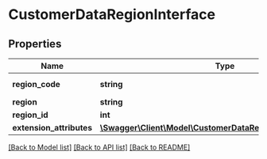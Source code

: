 # CustomerDataRegionInterface

## Properties
Name | Type | Description | Notes
------------ | ------------- | ------------- | -------------
**region_code** | **string** | Region code | 
**region** | **string** | Region | 
**region_id** | **int** | Region id | 
**extension_attributes** | [**\Swagger\Client\Model\CustomerDataRegionExtensionInterface**](CustomerDataRegionExtensionInterface.md) |  | [optional] 

[[Back to Model list]](../README.md#documentation-for-models) [[Back to API list]](../README.md#documentation-for-api-endpoints) [[Back to README]](../README.md)


